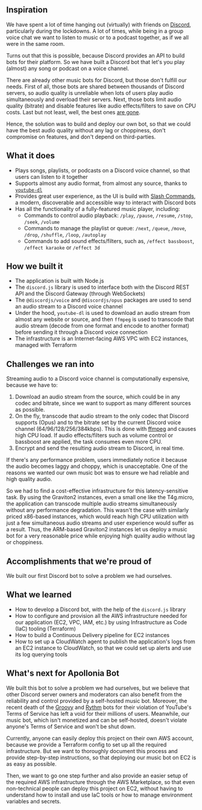 ## Inspiration

We have spent a lot of time hanging out (virtually) with friends on [Discord](https://discord.com/), particularly during the lockdowns. A lot of times, while being in a group voice chat we want to listen to music or to a podcast together, as if we all were in the same room.

Turns out that this is possible, because Discord provides an API to build bots for their platform. So we have built a Discord bot that let's you play (almost) any song or podcast on a voice channel.

There are already other music bots for Discord, but those don't fulfill our needs. First of all, those bots are shared between thousands of Discord servers, so audio quality is unreliable when lots of users play audio simultaneously and overload their servers. Next, those bots limit audio quality (bitrate) and disable features like audio effects/filters to save on CPU costs. Last but not least, well, the best ones [are gone](https://www.pcgamer.com/google-has-killed-discords-best-music-bot/).

Hence, the solution was to build and deploy our own bot, so that we could have the best audio quality without any lag or choppiness, don't compromise on features, and don't depend on third-parties.

## What it does

- Plays songs, playlists, or podcasts on a Discord voice channel, so that users can listen to it together
- Supports almost any audio format, from almost any source, thanks to [`youtube-dl`](https://ytdl-org.github.io/youtube-dl/supportedsites.html)
- Provides great user experience, as the UI is build with [Slash Commands](https://discord.com/blog/slash-commands-are-here), a modern, discoverable and accessible way to interact with Discord bots
- Has all the functionality of a fully-featured music player, including:
  - Commands to control audio playback: `/play`, `/pause`, `/resume`, `/stop`, `/seek`, `/volume`
  - Commands to manage the playlist or queue: `/next`, `/queue`, `/move`, `/drop`, `/shuffle`, `/loop`, `/autoplay`
  - Commands to add sound effects/filters, such as, `/effect bassboost`, `/effect karaoke` or `/effect 3d`

## How we built it

- The application is built with Node.js
- The `discord.js` library is used to interface both with the Discord REST API and the Discord Gateway (through WebSockets)
- The `@discordjs/voice` and `@discordjs/opus` packages are used to send an audio stream to a Discord voice channel
- Under the hood, `youtube-dl` is used to download an audio stream from almost any website or source, and then `ffmpeg` is used to transcode that audio stream (decode from one format and encode to another format) before sending it through a Discord voice connection
- The infrastructure is an Internet-facing AWS VPC with EC2 instances, managed with Terraform

## Challenges we ran into

Streaming audio to a Discord voice channel is computationally expensive, because we have to:

1. Download an audio stream from the source, which could be in any codec and bitrate, since we want to support as many different sources as possible.
2. On the fly, transcode that audio stream to the only codec that Discord supports (Opus) and to the bitrate set by the current Discord voice channel (64/96/128/256/384kbps). This is done with [ffmpeg](https://ffmpeg.org/) and causes high CPU load. If audio effects/filters such as volume control or bassboost are applied, the task consumes even more CPU.
3. Encrypt and send the resulting audio stream to Discord, in real time.

If there's any performance problem, users immediately notice it because the audio becomes laggy and choppy, which is unacceptable. One of the reasons we wanted our own music bot was to ensure we had reliable and high quality audio.

So we had to find a cost-effective infrastructure for this latency-sensitive task. By using the Graviton2 instances, even a small one like the T4g.micro, the application can transcode multiple audio streams simultaneously without any performance degradation. This wasn't the case with similarly priced x86-based instances, which would reach high CPU utilization with just a few simultaneous audio streams and user experience would suffer as a result. Thus, the ARM-based Graviton2 instances let us deploy a music bot for a very reasonable price while enjoying high quality audio without lag or choppiness.

## Accomplishments that we're proud of

We built our first Discord bot to solve a problem we had ourselves.

## What we learned

- How to develop a Discord bot, with the help of the `discord.js` library
- How to configure and provision all the AWS infrastructure needed for our application (EC2, VPC, IAM, etc.) by using Infrastructure as Code (IaC) tooling (Terraform)
- How to build a Continuous Delivery pipeline for EC2 instances
- How to set up a CloudWatch agent to publish the application's logs from an EC2 instance to CloudWatch, so that we could set up alerts and use its log querying tools

## What's next for Apollonia Bot

We built this bot to solve a problem we had ourselves, but we believe that other Discord server owners and moderators can also benefit from the reliability and control provided by a self-hosted music bot. Moreover, the recent death of the [Groovy](https://www.theverge.com/2021/8/24/22640024/youtube-discord-groovy-music-bot-closure) and [Rythm](https://www.theverge.com/2021/9/12/22669502/youtube-discord-rythm-music-bot-closure) bots for their violation of YouTube's Terms of Service has left a void for their millions of users. Meanwhile, our music bot, which isn't monetized and can be self-hosted, doesn't violate anyone's Terms of Service and won't be shut down.

Currently, anyone can easily deploy this project on their own AWS account, because we provide a Terraform config to set up all the required infrastructure. But we want to thoroughly document this process and provide step-by-step instructions, so that deploying our music bot on EC2 is as easy as possible.

Then, we want to go one step further and also provide an easier setup of the required AWS infrastructure through the AWS Marketplace, so that even non-technical people can deploy this project on EC2, without having to understand how to install and use IaC tools or how to manage environment variables and secrets.
